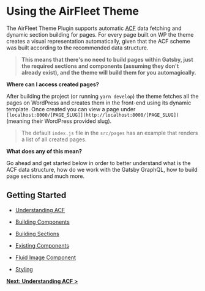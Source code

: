 # Using the AirFleet Theme

The AirFleet Theme Plugin supports automatic [ACF](https://www.advancedcustomfields.com/) data fetching and dynamic section building for pages. For every page built on WP the theme creates a visual representation automatically, given that the ACF scheme was built according to the recommended data structure.

> **This means that there's no need to build pages within Gatsby, just the required sections and components (assuming they don't already exist), and the theme will build them for you automagically.**

**Where can I access created pages?**

After building the project (or running `yarn develop`) the theme fetches all the pages on WordPress and creates them in the front-end using its dynamic template. Once created you can view a page under `[localhost:8000/[PAGE_SLUG]](http://localhost:8000/[PAGE_SLUG])` (meaning their WordPress provided slug). 

> The default `index.js` file in the `src/pages` has an example that renders a list of all created pages. 

**What does any of this mean?**

Go ahead and get started below in order to better understand what is the ACF data structure, how do we work with the Gatsby GraphQL, how to build page sections and much more.

## **Getting Started**

- [Understanding ACF](acf/understanding-acf.md)

- [Building Components](pages/building-components.md)

- [Building Sections](pages/building-sections.md)

- [Existing Components](pages/existing-components.md)

- [Fluid Image Component](pages/fluid-image-component.md)

- [Styling](pages/styling.md)


**[Next: Understanding ACF >](acf/understanding-acf.md)**